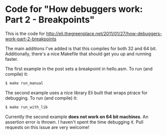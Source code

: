 # Code for "How debuggers work: Part 2 - Breakpoints"

This is the code for http://eli.thegreenplace.net/2011/01/27/how-debuggers-work-part-2-breakpoints

The main additions I've added is that this compiles for both 32 and 64 bit. Additionally, there's a nice Makefile that should get you up and running faster.

The first example in the post sets a breakpoint in hello.asm. To run (and compile) it:

```bash
$ make run_manual
```

The second example uses a nice library Eli built that wraps ptrace for debugging. To run (and compile) it:

```bash
$ make run_with_lib
```

Currently the second example **does not work on 64 bit machines**. An assertion error is thrown. I haven't spent the time debugging it. Pull requests on this issue are very welcome!
